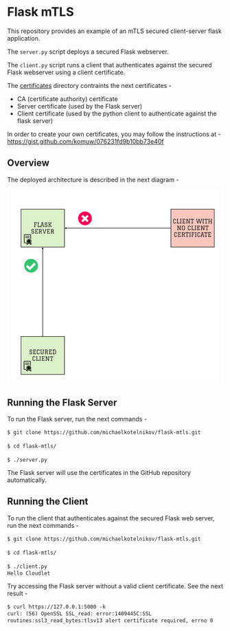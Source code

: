# Flask mTLS

This repository provides an example of an mTLS secured client-server flask application.

The `server.py` script deploys a secured Flask webserver.

The `client.py` script runs a client that authenticates against the secured Flask webserver using a client certificate.

The [certificates](certificates) directory contraints the next certificates -
* CA (certificate authority) certificate
* Server certificate (used by the Flask server)
* Client certificate (used by the python client to authenticate against the flask server)

In order to create your own certificates, you may follow the instructions at - https://gist.github.com/komuw/076231fd9b10bb73e40f

## Overview

The deployed architecture is described in the next diagram -

![Flask Client Certificate Image](images/client-cert-arch.png)

## Running the Flask Server

To run the Flask server, run the next commands - 
```
$ git clone https://github.com/michaelkotelnikov/flask-mtls.git

$ cd flask-mtls/

$ ./server.py
```

The Flask server will use the certificates in the GitHub repository automatically.

## Running the Client

To run the client that authenticates against the secured Flask web server, run the next commands -
```
$ git clone https://github.com/michaelkotelnikov/flask-mtls.git

$ cd flask-mtls/

$ ./client.py
Hello Cloudlet
```

Try accessing the Flask server without a valid client certificate. See the next result -
```
$ curl https://127.0.0.1:5000 -k
curl: (56) OpenSSL SSL_read: error:1409445C:SSL routines:ssl3_read_bytes:tlsv13 alert certificate required, errno 0
```